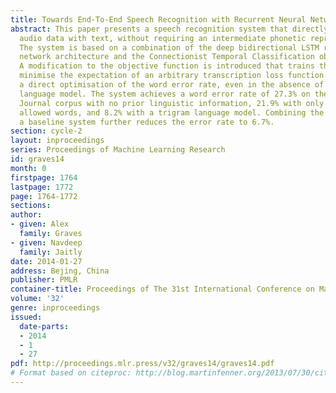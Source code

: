 ```yaml
---
title: Towards End-To-End Speech Recognition with Recurrent Neural Networks
abstract: This paper presents a speech recognition system that directly transcribes
  audio data with text, without requiring an intermediate phonetic representation.
  The system is based on a combination of the deep bidirectional LSTM recurrent neural
  network architecture and the Connectionist Temporal Classification objective function.
  A modification to the objective function is introduced that trains the network to
  minimise the expectation of an arbitrary transcription loss function. This allows
  a direct optimisation of the word error rate, even in the absence of a lexicon or
  language model. The system achieves a word error rate of 27.3% on the Wall Street
  Journal corpus with no prior linguistic information, 21.9% with only a lexicon of
  allowed words, and 8.2% with a trigram language model. Combining the network with
  a baseline system further reduces the error rate to 6.7%.
section: cycle-2
layout: inproceedings
series: Proceedings of Machine Learning Research
id: graves14
month: 0
firstpage: 1764
lastpage: 1772
page: 1764-1772
sections: 
author:
- given: Alex
  family: Graves
- given: Navdeep
  family: Jaitly
date: 2014-01-27
address: Bejing, China
publisher: PMLR
container-title: Proceedings of The 31st International Conference on Machine Learning
volume: '32'
genre: inproceedings
issued:
  date-parts:
  - 2014
  - 1
  - 27
pdf: http://proceedings.mlr.press/v32/graves14/graves14.pdf
# Format based on citeproc: http://blog.martinfenner.org/2013/07/30/citeproc-yaml-for-bibliographies/
---
```

